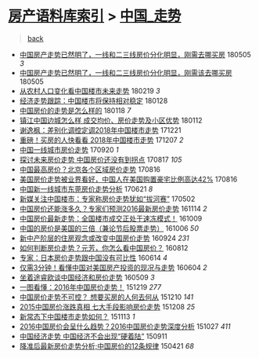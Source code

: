 [房产语料库索引](../../README.md)  > [中国_走势](中国_走势.md)
====
> [back](../README.md)

- [中国房产走势已然明了，一线和二三线房价分化明显，刚需去哪买房](http://jkwz.applinzi.com/ittc/7099622077223142407.html#%E4%B8%AD%E5%9B%BD%E6%88%BF%E4%BA%A7%E8%B5%B0%E5%8A%BF%E5%B7%B2%E7%84%B6%E6%98%8E%E4%BA%86%EF%BC%8C%E4%B8%80%E7%BA%BF%E5%92%8C%E4%BA%8C%E4%B8%89%E7%BA%BF%E6%88%BF%E4%BB%B7%E5%88%86%E5%8C%96%E6%98%8E%E6%98%BE%EF%BC%8C%E5%88%9A%E9%9C%80%E5%8E%BB%E5%93%AA%E4%B9%B0%E6%88%BF) 180505 *3* 
- [中国房产走势已然明了，一线和二三线房价分化明显，刚需该去哪买房](http://jkwz.applinzi.com/ittc/7099618243235021840.html#%E4%B8%AD%E5%9B%BD%E6%88%BF%E4%BA%A7%E8%B5%B0%E5%8A%BF%E5%B7%B2%E7%84%B6%E6%98%8E%E4%BA%86%EF%BC%8C%E4%B8%80%E7%BA%BF%E5%92%8C%E4%BA%8C%E4%B8%89%E7%BA%BF%E6%88%BF%E4%BB%B7%E5%88%86%E5%8C%96%E6%98%8E%E6%98%BE%EF%BC%8C%E5%88%9A%E9%9C%80%E8%AF%A5%E5%8E%BB%E5%93%AA%E4%B9%B0%E6%88%BF) 180505  
- [从农村人口变化看中国楼市未来走势](http://jkwz.applinzi.com/ittc/7071799478090990603.html#%E4%BB%8E%E5%86%9C%E6%9D%91%E4%BA%BA%E5%8F%A3%E5%8F%98%E5%8C%96%E7%9C%8B%E4%B8%AD%E5%9B%BD%E6%A5%BC%E5%B8%82%E6%9C%AA%E6%9D%A5%E8%B5%B0%E5%8A%BF) 180219 *3* 
- [经济走势跟踪：中国楼市将保持相对稳定](http://jkwz.applinzi.com/ittc/7063587202989032454.html#%E7%BB%8F%E6%B5%8E%E8%B5%B0%E5%8A%BF%E8%B7%9F%E8%B8%AA%EF%BC%9A%E4%B8%AD%E5%9B%BD%E6%A5%BC%E5%B8%82%E5%B0%86%E4%BF%9D%E6%8C%81%E7%9B%B8%E5%AF%B9%E7%A8%B3%E5%AE%9A) 180128  
- [中国房价的走势是怎么样的](http://jkwz.applinzi.com/ittc/7059982506802021393.html#%E4%B8%AD%E5%9B%BD%E6%88%BF%E4%BB%B7%E7%9A%84%E8%B5%B0%E5%8A%BF%E6%98%AF%E6%80%8E%E4%B9%88%E6%A0%B7%E7%9A%84) 180118 *7* 
- [镇江中国边城怎么样 成交均价、房价走势及小区优势](http://jkwz.applinzi.com/ittc/7057616368780706832.html#%E9%95%87%E6%B1%9F%E4%B8%AD%E5%9B%BD%E8%BE%B9%E5%9F%8E%E6%80%8E%E4%B9%88%E6%A0%B7+%E6%88%90%E4%BA%A4%E5%9D%87%E4%BB%B7%E3%80%81%E6%88%BF%E4%BB%B7%E8%B5%B0%E5%8A%BF%E5%8F%8A%E5%B0%8F%E5%8C%BA%E4%BC%98%E5%8A%BF) 180112  
- [谢逸枫：差别化调控定调2018年中国楼市走势](http://jkwz.applinzi.com/ittc/7049494196270924817.html#%E8%B0%A2%E9%80%B8%E6%9E%AB%EF%BC%9A%E5%B7%AE%E5%88%AB%E5%8C%96%E8%B0%83%E6%8E%A7%E5%AE%9A%E8%B0%832018%E5%B9%B4%E4%B8%AD%E5%9B%BD%E6%A5%BC%E5%B8%82%E8%B5%B0%E5%8A%BF) 171221  
- [重磅！买房的人快看看 2018年中国楼市走势](http://jkwz.applinzi.com/ittc/7044325794443166736.html#%E9%87%8D%E7%A3%85%EF%BC%81%E4%B9%B0%E6%88%BF%E7%9A%84%E4%BA%BA%E5%BF%AB%E7%9C%8B%E7%9C%8B+2018%E5%B9%B4%E4%B8%AD%E5%9B%BD%E6%A5%BC%E5%B8%82%E8%B5%B0%E5%8A%BF) 171207 *2* 
- [中国一线城市房价走势](http://jkwz.applinzi.com/ittc/7015333455204992016.html#%E4%B8%AD%E5%9B%BD%E4%B8%80%E7%BA%BF%E5%9F%8E%E5%B8%82%E6%88%BF%E4%BB%B7%E8%B5%B0%E5%8A%BF) 170920 *1* 
- [探讨未来房价走势 中国房价还没有到拐点](http://jkwz.applinzi.com/ittc/7002722058507912208.html#%E6%8E%A2%E8%AE%A8%E6%9C%AA%E6%9D%A5%E6%88%BF%E4%BB%B7%E8%B5%B0%E5%8A%BF+%E4%B8%AD%E5%9B%BD%E6%88%BF%E4%BB%B7%E8%BF%98%E6%B2%A1%E6%9C%89%E5%88%B0%E6%8B%90%E7%82%B9) 170817 *105* 
- [中国最高房价？北京各个区域房价走势](http://jkwz.applinzi.com/ittc/7002535542867362833.html#%E4%B8%AD%E5%9B%BD%E6%9C%80%E9%AB%98%E6%88%BF%E4%BB%B7%EF%BC%9F%E5%8C%97%E4%BA%AC%E5%90%84%E4%B8%AA%E5%8C%BA%E5%9F%9F%E6%88%BF%E4%BB%B7%E8%B5%B0%E5%8A%BF) 170816  
- [美国房价走势被业界看好，中国人在美国购置豪宅比例高达42%](http://jkwz.applinzi.com/ittc/7002422713891947536.html#%E7%BE%8E%E5%9B%BD%E6%88%BF%E4%BB%B7%E8%B5%B0%E5%8A%BF%E8%A2%AB%E4%B8%9A%E7%95%8C%E7%9C%8B%E5%A5%BD%EF%BC%8C%E4%B8%AD%E5%9B%BD%E4%BA%BA%E5%9C%A8%E7%BE%8E%E5%9B%BD%E8%B4%AD%E7%BD%AE%E8%B1%AA%E5%AE%85%E6%AF%94%E4%BE%8B%E9%AB%98%E8%BE%BE42%25) 170816  
- [中国新一线城市东莞房价走势分析](http://jkwz.applinzi.com/ittc/6981666459548648453.html#%E4%B8%AD%E5%9B%BD%E6%96%B0%E4%B8%80%E7%BA%BF%E5%9F%8E%E5%B8%82%E4%B8%9C%E8%8E%9E%E6%88%BF%E4%BB%B7%E8%B5%B0%E5%8A%BF%E5%88%86%E6%9E%90) 170621 *8* 
- [新媒关注中国楼市：专家称房价走势犹如“拔河赛”](http://jkwz.applinzi.com/ittc/6963109617268687876.html#%E6%96%B0%E5%AA%92%E5%85%B3%E6%B3%A8%E4%B8%AD%E5%9B%BD%E6%A5%BC%E5%B8%82%EF%BC%9A%E4%B8%93%E5%AE%B6%E7%A7%B0%E6%88%BF%E4%BB%B7%E8%B5%B0%E5%8A%BF%E7%8A%B9%E5%A6%82%E2%80%9C%E6%8B%94%E6%B2%B3%E8%B5%9B%E2%80%9D) 170502  
- [中国房价还能涨多久？专家们预测2016最新房价走势](http://jkwz.applinzi.com/ittc/6900422537816572933.html#%E4%B8%AD%E5%9B%BD%E6%88%BF%E4%BB%B7%E8%BF%98%E8%83%BD%E6%B6%A8%E5%A4%9A%E4%B9%85%EF%BC%9F%E4%B8%93%E5%AE%B6%E4%BB%AC%E9%A2%84%E6%B5%8B2016%E6%9C%80%E6%96%B0%E6%88%BF%E4%BB%B7%E8%B5%B0%E5%8A%BF) 161114 *2* 
- [中国房价最新走势：全国楼市成交正处于速冻模式！](http://jkwz.applinzi.com/ittc/6886776656194176005.html#%E4%B8%AD%E5%9B%BD%E6%88%BF%E4%BB%B7%E6%9C%80%E6%96%B0%E8%B5%B0%E5%8A%BF%EF%BC%9A%E5%85%A8%E5%9B%BD%E6%A5%BC%E5%B8%82%E6%88%90%E4%BA%A4%E6%AD%A3%E5%A4%84%E4%BA%8E%E9%80%9F%E5%86%BB%E6%A8%A1%E5%BC%8F%EF%BC%81) 161009  
- [中国的房价是美国的三倍（兼论节后股票走势）](http://jkwz.applinzi.com/ittc/6885942468758995972.html#%E4%B8%AD%E5%9B%BD%E7%9A%84%E6%88%BF%E4%BB%B7%E6%98%AF%E7%BE%8E%E5%9B%BD%E7%9A%84%E4%B8%89%E5%80%8D%EF%BC%88%E5%85%BC%E8%AE%BA%E8%8A%82%E5%90%8E%E8%82%A1%E7%A5%A8%E8%B5%B0%E5%8A%BF%EF%BC%89) 161006 *50* 
- [新中产阶层的住房观念或改变中国房价走势](http://jkwz.applinzi.com/ittc/6881337355927028741.html#%E6%96%B0%E4%B8%AD%E4%BA%A7%E9%98%B6%E5%B1%82%E7%9A%84%E4%BD%8F%E6%88%BF%E8%A7%82%E5%BF%B5%E6%88%96%E6%94%B9%E5%8F%98%E4%B8%AD%E5%9B%BD%E6%88%BF%E4%BB%B7%E8%B5%B0%E5%8A%BF) 160924 *231* 
- [如何判断房价走势？元芳，你怎么看中国房价？](http://jkwz.applinzi.com/ittc/6865256806657557508.html#%E5%A6%82%E4%BD%95%E5%88%A4%E6%96%AD%E6%88%BF%E4%BB%B7%E8%B5%B0%E5%8A%BF%EF%BC%9F%E5%85%83%E8%8A%B3%EF%BC%8C%E4%BD%A0%E6%80%8E%E4%B9%88%E7%9C%8B%E4%B8%AD%E5%9B%BD%E6%88%BF%E4%BB%B7%EF%BC%9F) 160812  
- [专家：日本房价走势跟中国没有可比性](http://jkwz.applinzi.com/ittc/6843467050374398981.html#%E4%B8%93%E5%AE%B6%EF%BC%9A%E6%97%A5%E6%9C%AC%E6%88%BF%E4%BB%B7%E8%B5%B0%E5%8A%BF%E8%B7%9F%E4%B8%AD%E5%9B%BD%E6%B2%A1%E6%9C%89%E5%8F%AF%E6%AF%94%E6%80%A7) 160614 *4* 
- [仅需3分钟！看懂中国对美国房产投资的现况与走势](http://jkwz.applinzi.com/ittc/6839843974709511172.html#%E4%BB%85%E9%9C%803%E5%88%86%E9%92%9F%EF%BC%81%E7%9C%8B%E6%87%82%E4%B8%AD%E5%9B%BD%E5%AF%B9%E7%BE%8E%E5%9B%BD%E6%88%BF%E4%BA%A7%E6%8A%95%E8%B5%84%E7%9A%84%E7%8E%B0%E5%86%B5%E4%B8%8E%E8%B5%B0%E5%8A%BF) 160604 *2* 
- [坐着途睿欧谈中国经济和房价走势](http://jkwz.applinzi.com/ittc/6830293909682783237.html#%E5%9D%90%E7%9D%80%E9%80%94%E7%9D%BF%E6%AC%A7%E8%B0%88%E4%B8%AD%E5%9B%BD%E7%BB%8F%E6%B5%8E%E5%92%8C%E6%88%BF%E4%BB%B7%E8%B5%B0%E5%8A%BF) 160509 *3* 
- [一图看懂：2016年中国房价走势！](http://jkwz.applinzi.com/ittc/6777557216559367172.html#%E4%B8%80%E5%9B%BE%E7%9C%8B%E6%87%82%EF%BC%9A2016%E5%B9%B4%E4%B8%AD%E5%9B%BD%E6%88%BF%E4%BB%B7%E8%B5%B0%E5%8A%BF%EF%BC%81) 151219 *277* 
- [中国房价走势不可控？ 想要买房的人何去何从](http://jkwz.applinzi.com/ittc/6774168972807373829.html#%E4%B8%AD%E5%9B%BD%E6%88%BF%E4%BB%B7%E8%B5%B0%E5%8A%BF%E4%B8%8D%E5%8F%AF%E6%8E%A7%EF%BC%9F+%E6%83%B3%E8%A6%81%E4%B9%B0%E6%88%BF%E7%9A%84%E4%BA%BA%E4%BD%95%E5%8E%BB%E4%BD%95%E4%BB%8E) 151210 *141* 
- [2015中国房价涨跌真相 七大手段影响房价走势](http://jkwz.applinzi.com/ittc/6773405061850072069.html#2015%E4%B8%AD%E5%9B%BD%E6%88%BF%E4%BB%B7%E6%B6%A8%E8%B7%8C%E7%9C%9F%E7%9B%B8+%E4%B8%83%E5%A4%A7%E6%89%8B%E6%AE%B5%E5%BD%B1%E5%93%8D%E6%88%BF%E4%BB%B7%E8%B5%B0%E5%8A%BF) 151208 *25* 
- [新常态下中国楼市走势如何？](http://jkwz.applinzi.com/ittc/6764043104860767237.html#%E6%96%B0%E5%B8%B8%E6%80%81%E4%B8%8B%E4%B8%AD%E5%9B%BD%E6%A5%BC%E5%B8%82%E8%B5%B0%E5%8A%BF%E5%A6%82%E4%BD%95%EF%BC%9F) 151113 *1* 
- [2016中国房价会呈什么趋势？2016中国房价走势深度分析](http://jkwz.applinzi.com/ittc/6757898197646001157.html#2016%E4%B8%AD%E5%9B%BD%E6%88%BF%E4%BB%B7%E4%BC%9A%E5%91%88%E4%BB%80%E4%B9%88%E8%B6%8B%E5%8A%BF%EF%BC%9F2016%E4%B8%AD%E5%9B%BD%E6%88%BF%E4%BB%B7%E8%B5%B0%E5%8A%BF%E6%B7%B1%E5%BA%A6%E5%88%86%E6%9E%90) 151027 *411* 
- [中国经济走势 中国经济不会出现“硬着陆”](http://jkwz.applinzi.com/ittc/6740688998131729413.html#%E4%B8%AD%E5%9B%BD%E7%BB%8F%E6%B5%8E%E8%B5%B0%E5%8A%BF+%E4%B8%AD%E5%9B%BD%E7%BB%8F%E6%B5%8E%E4%B8%8D%E4%BC%9A%E5%87%BA%E7%8E%B0%E2%80%9C%E7%A1%AC%E7%9D%80%E9%99%86%E2%80%9D) 150911  
- [降准后最新房价走势分析;中国房价的12条规律](http://jkwz.applinzi.com/ittc/547650611407298067.html#%E9%99%8D%E5%87%86%E5%90%8E%E6%9C%80%E6%96%B0%E6%88%BF%E4%BB%B7%E8%B5%B0%E5%8A%BF%E5%88%86%E6%9E%90%3B%E4%B8%AD%E5%9B%BD%E6%88%BF%E4%BB%B7%E7%9A%8412%E6%9D%A1%E8%A7%84%E5%BE%8B) 150421 *68* 

